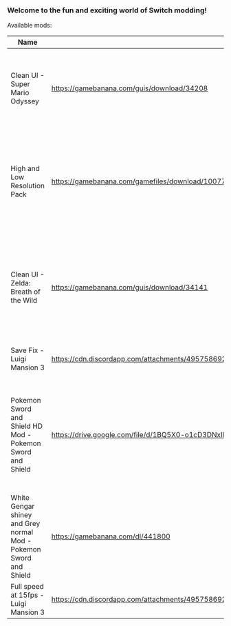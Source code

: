 ### Welcome to the fun and exciting world of Switch modding!

Available mods:

| Name        | Download                             | Homepage                   | Notes
|-------------|--------------------------------------|----------------------------|-------------------------
|Clean UI - Super Mario Odyssey | https://gamebanana.com/guis/download/34208 | https://gamebanana.com/guis/34208| Removes Coins, Moons, Life, and a few other UI elements from the game|
|High and Low Resolution Pack | https://gamebanana.com/gamefiles/download/10077 | https://gamebanana.com/gamefiles/10077 | Makes Resolution for Docked and Undocked higher or lower depending on what mod is used
|Clean UI - Zelda: Breath of the Wild | https://gamebanana.com/guis/download/34141 | https://gamebanana.com/guis/34141 | Removes Hearts, Stamina, Arrow Reticle, ZL Targetting Arrow, and other UI elements from the game |
|Save Fix - Luigi Mansion 3 | https://cdn.discordapp.com/attachments/495758692495523854/655563296702857237/Luigis_Mansion_Save_Fix_Bypass.7z | https://cdn.discordapp.com/attachments/495758692495523854/655563296702857237/Luigis_Mansion_Save_Fix_Bypass.7z | Fixes softlocks while saving |
|Pokemon Sword and Shield HD Mod - Pokemon Sword and Shield | https://drive.google.com/file/d/1BQ5X0-o1cD3DNxIl8P5JIpbZInRq4zSy/view?usp=sharing | https://gamebanana.com/textures/5670 | Overhauls the horrible Texture work done by game freak and gives the game an art style which it was lacking |
|White Gengar shiney and Grey normal Mod - Pokemon Sword and Shield | https://gamebanana.com/dl/441800 | https://gamebanana.com/skins/173810| Changes Gengar's Color To white for the shiney and Grey for the normal |
|Full speed at 15fps - Luigi Mansion 3 | https://cdn.discordapp.com/attachments/495758692495523854/655579203558834232/Luigis_Mansion_3_15FPS.zip | https://cdn.discordapp.com/attachments/495758692495523854/655579203558834232/Luigis_Mansion_3_15FPS.zip | Makes 15FPS Full Speed |